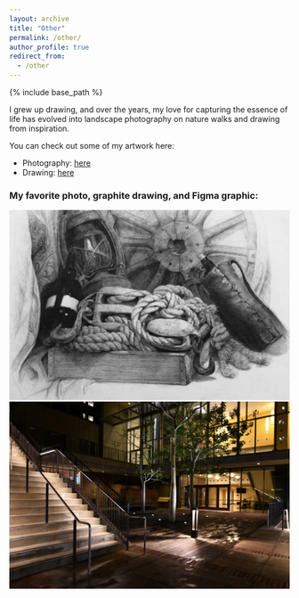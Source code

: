 ```yaml
---
layout: archive
title: "Other"
permalink: /other/
author_profile: true
redirect_from:
  - /other
---
```


{% include base_path %}

I grew up drawing, and over the years, my love for capturing the essence of life has evolved into landscape photography on nature walks and drawing from inspiration. 

You can check out some of my artwork here:
- Photography: [here](https://photos.app.goo.gl/tAaBJyhz9UHkRSW79)
- Drawing: [here](https://www.instagram.com/jessicaychen/)

### My favorite photo, graphite drawing, and Figma graphic:

<p align="center">
  <img src="/images/drawing.jpg"/>
  <img src="/images/photo.jpg"/>
</p>
